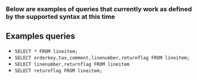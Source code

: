 ### Below are examples of queries that currently work as defined by the supported syntax at this time

## Examples queries
* `SELECT * FROM lineitem;`
* `SELECT orderkey,tax,comment,linenumber,returnflag FROM lineitem;`
* `SELECT linenumber,returnflag FROM lineitem`
* `SELECT returnflag FROM lineitem;` 

